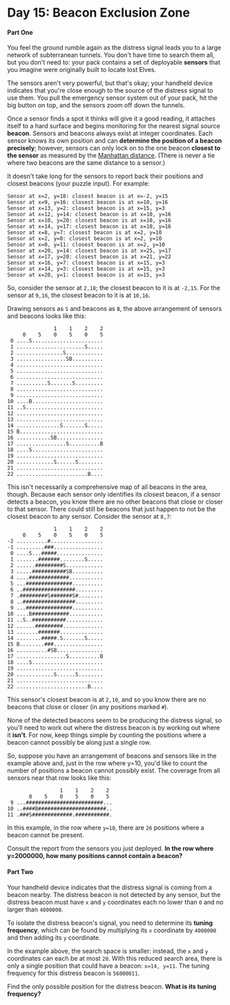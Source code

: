 Day 15: Beacon Exclusion Zone
=============================

#### Part One

You feel the ground rumble again as the distress signal leads you to a large
network of subterranean tunnels. You don't have time to search them all, but
you don't need to: your pack contains a set of deployable **sensors** that you
imagine were originally built to locate lost Elves.

The sensors aren't very powerful, but that's okay; your handheld device
indicates that you're close enough to the source of the distress signal to use
them. You pull the emergency sensor system out of your pack, hit the big button
on top, and the sensors zoom off down the tunnels.

Once a sensor finds a spot it thinks will give it a good reading, it attaches
itself to a hard surface and begins monitoring for the nearest signal source
**beacon**. Sensors and beacons always exist at integer coordinates. Each
sensor knows its own position and can **determine the position of a beacon
precisely**; however, sensors can only lock on to the one beacon **closest to
the sensor** as measured by the [Manhattan
distance](https://en.wikipedia.org/wiki/Taxicab_geometry). (There is never a
tie where two beacons are the same distance to a sensor.)

It doesn't take long for the sensors to report back their positions and closest
beacons (your puzzle input). For example:

```
Sensor at x=2, y=18: closest beacon is at x=-2, y=15
Sensor at x=9, y=16: closest beacon is at x=10, y=16
Sensor at x=13, y=2: closest beacon is at x=15, y=3
Sensor at x=12, y=14: closest beacon is at x=10, y=16
Sensor at x=10, y=20: closest beacon is at x=10, y=16
Sensor at x=14, y=17: closest beacon is at x=10, y=16
Sensor at x=8, y=7: closest beacon is at x=2, y=10
Sensor at x=2, y=0: closest beacon is at x=2, y=10
Sensor at x=0, y=11: closest beacon is at x=2, y=10
Sensor at x=20, y=14: closest beacon is at x=25, y=17
Sensor at x=17, y=20: closest beacon is at x=21, y=22
Sensor at x=16, y=7: closest beacon is at x=15, y=3
Sensor at x=14, y=3: closest beacon is at x=15, y=3
Sensor at x=20, y=1: closest beacon is at x=15, y=3
```

So, consider the sensor at `2,18`; the closest beacon to it is at `-2,15`. For
the sensor at `9,16`, the closest beacon to it is at `10,16`.

Drawing sensors as `S` and beacons as `B`, the above arrangement of sensors and
beacons looks like this:

```
               1    1    2    2
     0    5    0    5    0    5
 0 ....S.......................
 1 ......................S.....
 2 ...............S............
 3 ................SB..........
 4 ............................
 5 ............................
 6 ............................
 7 ..........S.......S.........
 8 ............................
 9 ............................
10 ....B.......................
11 ..S.........................
12 ............................
13 ............................
14 ..............S.......S.....
15 B...........................
16 ...........SB...............
17 ................S..........B
18 ....S.......................
19 ............................
20 ............S......S........
21 ............................
22 .......................B....
```

This isn't necessarily a comprehensive map of all beacons in the area, though.
Because each sensor only identifies its closest beacon, if a sensor detects a
beacon, you know there are no other beacons that close or closer to that
sensor. There could still be beacons that just happen to not be the closest
beacon to any sensor. Consider the sensor at `8,7`:

```
               1    1    2    2
     0    5    0    5    0    5
-2 ..........#.................
-1 .........###................
 0 ....S...#####...............
 1 .......#######........S.....
 2 ......#########S............
 3 .....###########SB..........
 4 ....#############...........
 5 ...###############..........
 6 ..#################.........
 7 .#########S#######S#........
 8 ..#################.........
 9 ...###############..........
10 ....B############...........
11 ..S..###########............
12 ......#########.............
13 .......#######..............
14 ........#####.S.......S.....
15 B........###................
16 ..........#SB...............
17 ................S..........B
18 ....S.......................
19 ............................
20 ............S......S........
21 ............................
22 .......................B....
```

This sensor's closest beacon is at `2,10`, and so you know there are no beacons
that close or closer (in any positions marked `#`).

None of the detected beacons seem to be producing the distress signal, so
you'll need to work out where the distress beacon is by working out where it
**isn't**. For now, keep things simple by counting the positions where a beacon
cannot possibly be along just a single row.

So, suppose you have an arrangement of beacons and sensors like in the example
above and, just in the row where y=10, you'd like to count the number of
positions a beacon cannot possibly exist. The coverage from all sensors near
that row looks like this:

```
                 1    1    2    2
       0    5    0    5    0    5
 9 ...#########################...
10 ..####B######################..
11 .###S#############.###########.
```

In this example, in the row where `y=10`, there are `26` positions where a
beacon cannot be present.

Consult the report from the sensors you just deployed. **In the row where
y=2000000, how many positions cannot contain a beacon?**

#### Part Two

Your handheld device indicates that the distress signal is coming from a beacon
nearby. The distress beacon is not detected by any sensor, but the distress
beacon must have `x` and `y` coordinates each no lower than `0` and no larger
than `4000000`.

To isolate the distress beacon's signal, you need to determine its **tuning
frequency**, which can be found by multiplying its `x` coordinate by `4000000`
and then adding its `y` coordinate.

In the example above, the search space is smaller: instead, the `x` and `y`
coordinates can each be at most `20`. With this reduced search area, there is
only a single position that could have a beacon: `x=14, y=11`. The tuning
frequency for this distress beacon is `56000011`.

Find the only possible position for the distress beacon. **What is its tuning
frequency?**
